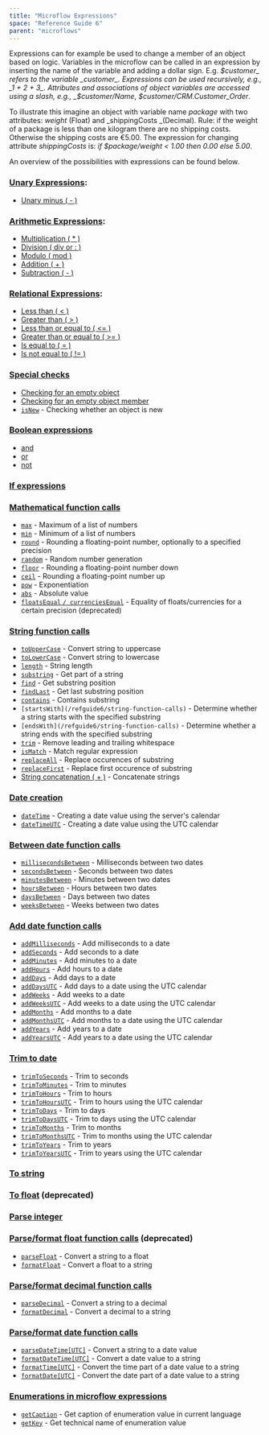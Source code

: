 ```yaml
---
title: "Microflow Expressions"
space: "Reference Guide 6"
parent: "microflows"
---
```



Expressions can for example be used to change a member of an object based on logic. Variables in the microflow can be called in an expression by inserting the name of the variable and adding a dollar sign. E.g. _$customer_ refers to the variable _customer_. Expressions can be used recursively, e.g., _1 + 2 + 3_. Attributes and associations of object variables are accessed using a slash, e.g., _$customer/Name_, _$customer/CRM.Customer_Order_.

To illustrate this imagine an object with variable name _package_ with two attributes: _weight_ (Float) and _shippingCosts _(Decimal). Rule: if the weight of a package is less than one kilogram there are no shipping costs. Otherwise the shipping costs are €5.00\. The expression for changing attribute _shippingCosts_ is: _if $package/weight < 1.00 then 0.00 else 5.00_.

An overview of the possibilities with expressions can be found below.

### [Unary Expressions](/refguide6/unary-expressions):

*   [Unary minus ( - )](/refguide6/unary-expressions)

### [Arithmetic Expressions](/refguide6/arithmetic-expressions):

*   [Multiplication ( * )](/refguide6/arithmetic-expressions)
*   [Division ( div or : )](/refguide6/arithmetic-expressions)
*   [Modulo ( mod )](/refguide6/arithmetic-expressions)
*   [Addition ( + )](/refguide6/arithmetic-expressions)
*   [Subtraction ( - )](/refguide6/arithmetic-expressions)

### [Relational Expressions](/refguide6/relational-expressions):

*   [Less than ( < )](/refguide6/relational-expressions)
*   [Greater than ( > )](/refguide6/relational-expressions)
*   [Less than or equal to ( <= )](/refguide6/relational-expressions)
*   [Greater than or equal to ( >= )](/refguide6/relational-expressions)
*   [Is equal to ( = )](/refguide6/relational-expressions)
*   [Is not equal to ( != )](/refguide6/relational-expressions)

### [Special checks](/refguide6/special-checks)

*   [Checking for an empty object](/refguide6/special-checks)
*   [Checking for an empty object member](/refguide6/special-checks)
*   [`isNew`](/refguide6/special-checks) - Checking whether an object is new

### [Boolean expressions](/refguide6/boolean-expressions)

*   [and](/refguide6/boolean-expressions)
*   [or](/refguide6/boolean-expressions)
*   [not](/refguide6/boolean-expressions)

### [If expressions](/refguide6/if-expressions)

### [Mathematical function calls](/refguide6/mathematical-function-calls)

*   [`max`](/refguide6/mathematical-function-calls) - Maximum of a list of numbers
*   [`min`](/refguide6/mathematical-function-calls) - Minimum of a list of numbers
*   [`round`](/refguide6/mathematical-function-calls) - Rounding a floating-point number, optionally to a specified precision
*   [`random`](/refguide6/mathematical-function-calls) - Random number generation
*   [`floor`](/refguide6/mathematical-function-calls) - Rounding a floating-point number down
*   [`ceil`](/refguide6/mathematical-function-calls) - Rounding a floating-point number up
*   [`pow`](/refguide6/mathematical-function-calls) - Exponentiation
*   [`abs`](/refguide6/mathematical-function-calls) - Absolute value
*   [`floatsEqual` `/ currenciesEqual`](/refguide6/mathematical-function-calls) - Equality of floats/currencies for a certain precision (deprecated)

### [String function calls](/refguide6/string-function-calls)

*   [`toUpperCase`](/refguide6/string-function-calls) - Convert string to uppercase
*   [`toLowerCase`](/refguide6/string-function-calls) - Convert string to lowercase
*   [`length`](/refguide6/string-function-calls) - String length
*   [`substring`](/refguide6/string-function-calls) - Get part of a string
*   [`find`](/refguide6/string-function-calls) - Get substring position
*   [`findLast`](/refguide6/string-function-calls) - Get last substring position
*   [`contains`](/refguide6/string-function-calls) - Contains substring
*   `[startsWith](/refguide6/string-function-calls)`  - Determine whether a string starts with the specified substring
*   `[endsWith](/refguide6/string-function-calls)`  - Determine whether a string ends with the specified substring
*   [`trim`](/refguide6/string-function-calls) - Remove leading and trailing whitespace
*   [`isMatch`](/refguide6/string-function-calls) - Match regular expression
*   [`replaceAll`](/refguide6/string-function-calls) - Replace occurences of substring
*   [`replaceFirst`](/refguide6/string-function-calls) - Replace first occurence of substring
*   [String concatenation ( + )](/refguide6/string-function-calls) - Concatenate strings

### [Date creation](/refguide6/date-creation)

*   [`dateTime`](/refguide6/date-creation) - Creating a date value using the server's calendar
*   [`dateTimeUTC`](/refguide6/date-creation) - Creating a date value using the UTC calendar

### [Between date function calls](/refguide6/between-date-function-calls)

*   [`millisecondsBetween`](/refguide6/between-date-function-calls) - Milliseconds between two dates
*   [`secondsBetween`](/refguide6/between-date-function-calls) - Seconds between two dates
*   [`minutesBetween`](/refguide6/between-date-function-calls) - Minutes between two dates
*   [`hoursBetween`](/refguide6/between-date-function-calls) - Hours between two dates
*   [`daysBetween`](/refguide6/between-date-function-calls) - Days between two dates
*   [`weeksBetween`](/refguide6/between-date-function-calls) - Weeks between two dates

### [Add date function calls](/refguide6/add-date-function-calls)

*   [`addMilliseconds`](/refguide6/add-date-function-calls) - Add milliseconds to a date
*   [`addSeconds`](/refguide6/add-date-function-calls) - Add seconds to a date
*   [`addMinutes`](/refguide6/add-date-function-calls) - Add minutes to a date
*   [`addHours`](/refguide6/add-date-function-calls) - Add hours to a date
*   [`addDays`](/refguide6/add-date-function-calls) - Add days to a date
*   [`addDaysUTC`](/refguide6/add-date-function-calls) - Add days to a date using the UTC calendar
*   [`addWeeks`](/refguide6/add-date-function-calls) - Add weeks to a date
*   [`addWeeksUTC`](/refguide6/add-date-function-calls) - Add weeks to a date using the UTC calendar
*   [`addMonths`](/refguide6/add-date-function-calls) - Add months to a date
*   [`addMonthsUTC`](/refguide6/add-date-function-calls) - Add months to a date using the UTC calendar
*   [`addYears`](/refguide6/add-date-function-calls) - Add years to a date
*   [`addYearsUTC`](/refguide6/add-date-function-calls) - Add years to a date using the UTC calendar

### [Trim to date](/refguide6/trim-to-date)

*   [`trimToSeconds`](/refguide6/trim-to-date) - Trim to seconds
*   [`trimToMinutes`](/refguide6/trim-to-date) - Trim to minutes
*   [`trimToHours`](/refguide6/trim-to-date) - Trim to hours
*   [`trimToHoursUTC`](/refguide6/trim-to-date) - Trim to hours using the UTC calendar
*   [`trimToDays`](/refguide6/trim-to-date) - Trim to days
*   [`trimToDaysUTC`](/refguide6/trim-to-date) - Trim to days using the UTC calendar
*   [`trimToMonths`](/refguide6/trim-to-date) - Trim to months
*   [`trimToMonthsUTC`](/refguide6/trim-to-date) - Trim to months using the UTC calendar
*   [`trimToYears`](/refguide6/trim-to-date) - Trim to years
*   [`trimToYearsUTC`](/refguide6/trim-to-date) - Trim to years using the UTC calendar

### [To string](/refguide6/to-string)

### [To float](/refguide6/to-float) (deprecated)

### [Parse integer](/refguide6/parse-integer)

### [Parse/format float function calls](/refguide6/parse-and-format-float-function-calls) (deprecated)

*   [`parseFloat`](/refguide6/parse-and-format-float-function-calls) - Convert a string to a float
*   [`formatFloat`](/refguide6/parse-and-format-float-function-calls) - Convert a float to a string

### [Parse/format decimal function calls](/refguide6/parse-and-format-decimal-function-calls)

*   [`parseDecimal`](/refguide6/parse-and-format-decimal-function-calls)  - Convert a string to a decimal
*   [`formatDecimal`](/refguide6/parse-and-format-decimal-function-calls)  - Convert a decimal to a string

### [Parse/format date function calls](/refguide6/parse-and-format-date-function-calls)

*   [`parseDateTime[UTC]`](parse-and-format-date-function-calls) - Convert a string to a date value
*   [`formatDateTime[UTC]`](parse-and-format-date-function-calls) - Convert a date value to a string
*   [`formatTime[UTC]`](parse-and-format-date-function-calls) - Convert the time part of a date value to a string
*   [`formatDate[UTC]`](parse-and-format-date-function-calls) - Convert the date part of a date value to a string

### [Enumerations in microflow expressions](/refguide6/enumerations-in-microflow-expressions)

*   [`getCaption`](/refguide6/enumerations-in-microflow-expressions) - Get caption of enumeration value in current language
*   [`getKey`](/refguide6/enumerations-in-microflow-expressions) - Get technical name of enumeration value
